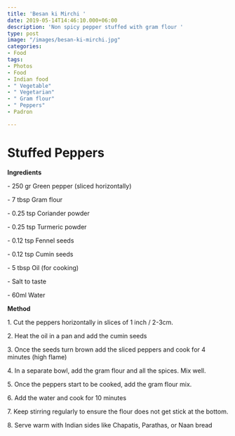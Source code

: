 ```yaml
---
title: 'Besan ki Mirchi '
date: 2019-05-14T14:46:10.000+06:00
description: 'Non spicy pepper stuffed with gram flour '
type: post
image: "/images/besan-ki-mirchi.jpg"
categories:
- Food
tags:
- Photos
- Food
- Indian food
- " Vegetable"
- " Vegetarian"
- " Gram flour"
- " Peppers"
- Padron

---
```

# Stuffed Peppers 

**Ingredients**

\- 250 gr Green pepper (sliced horizontally)

\- 7 tbsp Gram flour

\- 0.25 tsp Coriander powder

\- 0.25 tsp Turmeric powder

\- 0.12 tsp Fennel seeds

\- 0.12 tsp Cumin seeds

\- 5 tbsp Oil (for cooking)

\-  Salt to taste

\- 60ml Water

**Method**

1\. Cut the peppers horizontally in slices of 1 inch / 2-3cm.

2\. Heat the oil in a pan and add the cumin seeds

3\. Once the seeds turn brown add the sliced peppers and cook for 4 minutes (high flame)

4\. In a separate bowl, add the gram flour and all the spices. Mix well.

5\. Once the peppers start to be cooked, add the gram flour mix.

6\. Add the water and cook for 10 minutes

7\. Keep stirring regularly to ensure the flour does not get stick at the bottom.

8\. Serve warm with Indian sides like Chapatis, Parathas, or Naan bread